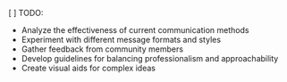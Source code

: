 [ ] TODO: 
- Analyze the effectiveness of current communication methods
- Experiment with different message formats and styles
- Gather feedback from community members
- Develop guidelines for balancing professionalism and approachability
- Create visual aids for complex ideas
